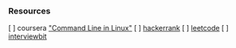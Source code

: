 ### Resources
[ ] coursera ["Command Line in Linux"](https://www.coursera.org/learn/command-line-linux/supplement/MhGNK/project-based-course-overview)
[ ] [hackerrank](https://www.hackerrank.com/domains/shell)
[ ] [leetcode](https://leetcode.com/problemset/shell/)
[ ] [interviewbit](https://www.interviewbit.com/courses/shell/)